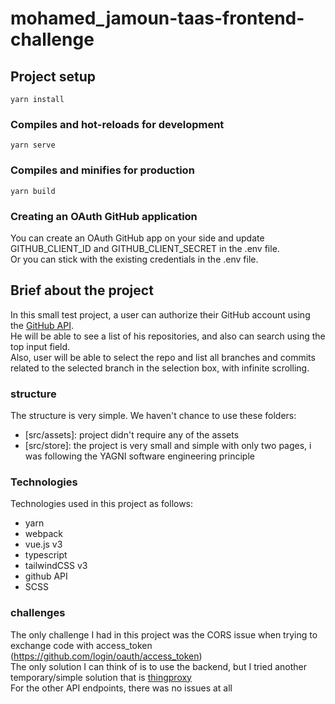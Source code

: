 # mohamed_jamoun-taas-frontend-challenge

## Project setup

```
yarn install
```

### Compiles and hot-reloads for development

```
yarn serve
```

### Compiles and minifies for production

```
yarn build
```

### Creating an OAuth GitHub application

You can create an OAuth GitHub app on your side and update GITHUB_CLIENT_ID and GITHUB_CLIENT_SECRET in the .env file.  
Or you can stick with the existing credentials in the .env file.

## Brief about the project

In this small test project, a user can authorize their GitHub account using the [GitHub API](https://docs.github.com/en/rest).  
He will be able to see a list of his repositories, and also can search using the top input field.  
Also, user will be able to select the repo and list all branches and commits related to the selected branch in the selection box, with infinite scrolling.

### structure

The structure is very simple.
We haven't chance to use these folders:

- [src/assets]: project didn't require any of the assets
- [src/store]: the project is very small and simple with only two pages, i was following the YAGNI software engineering principle

### Technologies

Technologies used in this project as follows:

- yarn
- webpack
- vue.js v3
- typescript
- tailwindCSS v3
- github API
- SCSS

### challenges

The only challenge I had in this project was the CORS issue when trying to exchange code with access_token (https://github.com/login/oauth/access_token)  
The only solution I can think of is to use the backend, but I tried another temporary/simple solution that is [thingproxy](https://github.com/Freeboard/thingproxy)  
For the other API endpoints, there was no issues at all

